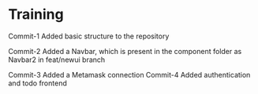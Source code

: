 # Training

Commit-1 Added basic structure to the repository

Commit-2 Added a Navbar, which is present in the component folder as Navbar2 in feat/newui branch

Commit-3 Added a Metamask connection
Commit-4 Added authentication and todo frontend
